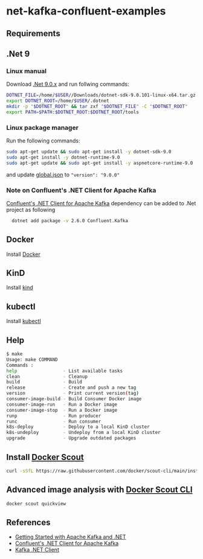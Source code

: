 # net-kafka-confluent-examples

## Requirements

## .Net 9

### Linux manual 

Download [.Net 9.0.x](https://dotnet.microsoft.com/en-us/download/dotnet/9.0) and run follwing commands:

```bash
DOTNET_FILE=/home/$USER//Downloads/dotnet-sdk-9.0.101-linux-x64.tar.gz
export DOTNET_ROOT=/home/$USER/.dotnet
mkdir -p "$DOTNET_ROOT" && tar zxf "$DOTNET_FILE" -C "$DOTNET_ROOT"
export PATH=$PATH:$DOTNET_ROOT:$DOTNET_ROOT/tools
```

### Linux package manager

Run the following commands:

  ```bash
  sudo apt-get update && sudo apt-get install -y dotnet-sdk-9.0
  sudo apt-get install -y dotnet-runtime-9.0
  sudo apt-get update && sudo apt-get install -y aspnetcore-runtime-9.0
  ```

and update [global.json](./global.json) to `"version": "9.0.0"`

### Note on Confluent's .NET Client for Apache Kafka 


[Confluent's .NET Client for Apache Kafka](https://github.com/confluentinc/confluent-kafka-dotnet) dependency can be added to .Net project as following

```bash
  dotnet add package -v 2.6.0 Confluent.Kafka
```

## Docker

Install [Docker](https://docs.docker.com/engine/install/)

## KinD

Install [kind](https://kind.sigs.k8s.io/docs/user/quick-start/#installation)

## kubectl

Install [kubectl](https://kubernetes.io/docs/tasks/tools/#kubectl)

## Help

```bash
$ make
Usage: make COMMAND
Commands :
help                 - List available tasks
clean                - Cleanup
build                - Build
release              - Create and push a new tag
version              - Print current version(tag)
consumer-image-build - Build Consumer Docker image
consumer-image-run   - Run a Docker image
consumer-image-stop  - Run a Docker image
runp                 - Run producer
runc                 - Run consumer
k8s-deploy           - Deploy to a local KinD cluster
k8s-undeploy         - Undeploy from a local KinD cluster
upgrade              - Upgrade outdated packages
```

## Install [Docker Scout](https://www.docker.com/products/docker-scout/)

```bash
curl -sSfL https://raw.githubusercontent.com/docker/scout-cli/main/install.sh | sh -s --
```

## Advanced image analysis with [Docker Scout CLI](https://github.com/docker/scout-cli)

```bash
docker scout quickview
```

## References

- [Getting Started with Apache Kafka and .NET](https://developer.confluent.io/get-started/dotnet/#introduction)
- [Confluent's .NET Client for Apache Kafka](https://github.com/confluentinc/confluent-kafka-dotnet)
- [Kafka .NET Client](https://docs.confluent.io/kafka-clients/dotnet/current/overview.html)
